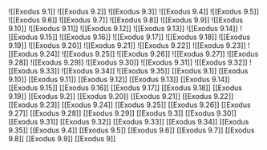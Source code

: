![[Exodus 9.1]]
![[Exodus 9.2]]
![[Exodus 9.3]]
![[Exodus 9.4]]
![[Exodus 9.5]]
![[Exodus 9.6]]
![[Exodus 9.7]]
![[Exodus 9.8]]
![[Exodus 9.9]]
![[Exodus 9.10]]
![[Exodus 9.11]]
![[Exodus 9.12]]
![[Exodus 9.13]]
![[Exodus 9.14]]
![[Exodus 9.15]]
![[Exodus 9.16]]
![[Exodus 9.17]]
![[Exodus 9.18]]
![[Exodus 9.19]]
![[Exodus 9.20]]
![[Exodus 9.21]]
![[Exodus 9.22]]
![[Exodus 9.23]]
![[Exodus 9.24]]
![[Exodus 9.25]]
![[Exodus 9.26]]
![[Exodus 9.27]]
![[Exodus 9.28]]
![[Exodus 9.29]]
![[Exodus 9.30]]
![[Exodus 9.31]]
![[Exodus 9.32]]
![[Exodus 9.33]]
![[Exodus 9.34]]
![[Exodus 9.35]]
[[Exodus 9.1]]
[[Exodus 9.10]]
[[Exodus 9.11]]
[[Exodus 9.12]]
[[Exodus 9.13]]
[[Exodus 9.14]]
[[Exodus 9.15]]
[[Exodus 9.16]]
[[Exodus 9.17]]
[[Exodus 9.18]]
[[Exodus 9.19]]
[[Exodus 9.2]]
[[Exodus 9.20]]
[[Exodus 9.21]]
[[Exodus 9.22]]
[[Exodus 9.23]]
[[Exodus 9.24]]
[[Exodus 9.25]]
[[Exodus 9.26]]
[[Exodus 9.27]]
[[Exodus 9.28]]
[[Exodus 9.29]]
[[Exodus 9.3]]
[[Exodus 9.30]]
[[Exodus 9.31]]
[[Exodus 9.32]]
[[Exodus 9.33]]
[[Exodus 9.34]]
[[Exodus 9.35]]
[[Exodus 9.4]]
[[Exodus 9.5]]
[[Exodus 9.6]]
[[Exodus 9.7]]
[[Exodus 9.8]]
[[Exodus 9.9]]
[[Exodus 9]]
